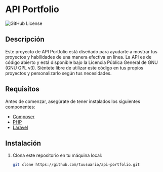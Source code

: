 # API Portfolio

![GitHub License](https://img.shields.io/badge/License-GNU-green.svg)

## Descripción

Este proyecto de API Portfolio está diseñado para ayudarte a mostrar tus proyectos y habilidades de una manera efectiva en línea. La API es de código abierto y está disponible bajo la Licencia Pública General de GNU (GNU GPL v3). Siéntete libre de utilizar este código en tus propios proyectos y personalizarlo según tus necesidades.

## Requisitos

Antes de comenzar, asegúrate de tener instalados los siguientes componentes:

- [Composer](https://getcomposer.org/)
- [PHP](https://www.php.net/)
- [Laravel](https://laravel.com/)

## Instalación

1. Clona este repositorio en tu máquina local:

   ```bash
   git clone https://github.com/tuusuario/api-portfolio.git
